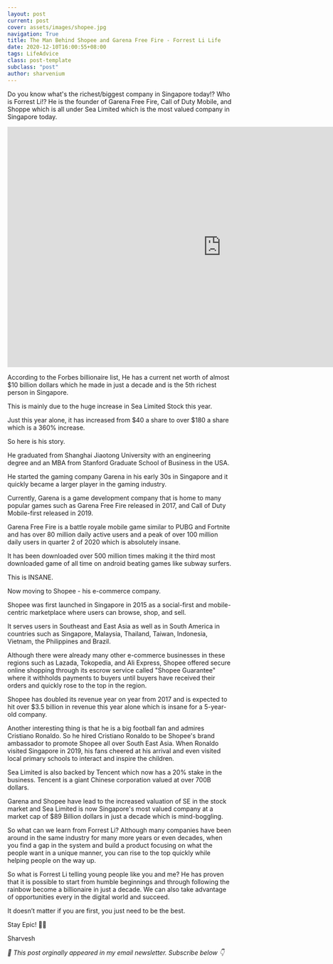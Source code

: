 ```yaml
---
layout: post
current: post
cover: assets/images/shopee.jpg
navigation: True
title: The Man Behind Shopee and Garena Free Fire - Forrest Li Life
date: 2020-12-10T16:00:55+08:00
tags: LifeAdvice
class: post-template
subclass: "post"
author: sharvenium
---
```


Do you know what's the richest/biggest company in Singapore today!? Who is Forrest Li!? He is the founder of Garena Free Fire, Call of Duty Mobile, and Shoppe which is all under Sea Limited which is the most valued company in Singapore today.

<iframe width="960" height="540" src="https://www.youtube.com/embed/JobGqv6u60s" frameborder="0" allow="accelerometer; autoplay; clipboard-write; encrypted-media; gyroscope; picture-in-picture" allowfullscreen></iframe>

According to the Forbes billionaire list, He has a current net worth of almost $10 billion dollars which he made in just a decade and is the 5th richest person in Singapore.

This is mainly due to the huge increase in Sea Limited Stock this year.

Just this year alone, it has increased from $40 a share to over $180 a share which is a 360% increase.

So here is his story.

He graduated from Shanghai Jiaotong University with an engineering degree and an MBA from Stanford Graduate School of Business in the USA.

He started the gaming company Garena in his early 30s in Singapore and it quickly became a larger player in the gaming industry.

Currently, Garena is a game development company that is home to many popular games such as Garena Free Fire released in 2017, and Call of Duty Mobile-first released in 2019.

Garena Free Fire is a battle royale mobile game similar to PUBG and Fortnite and has over 80 million daily active users and a peak of over 100 million daily users in quarter 2 of 2020 which is absolutely insane.

It has been downloaded over 500 million times making it the third most downloaded game of all time on android beating games like subway surfers.

This is INSANE.

Now moving to Shopee - his e-commerce company.

Shopee was first launched in Singapore in 2015 as a social-first and mobile-centric marketplace where users can browse, shop, and sell.

It serves users in Southeast and East Asia as well as in South America in countries such as Singapore, Malaysia, Thailand, Taiwan, Indonesia, Vietnam, the Philippines and Brazil.

Although there were already many other e-commerce businesses in these regions such as Lazada, Tokopedia, and Ali Express, Shopee offered secure online shopping through its escrow service called "Shopee Guarantee" where it withholds payments to buyers until buyers have received their orders and quickly rose to the top in the region.

Shopee has doubled its revenue year on year from 2017 and is expected to hit over $3.5 billion in revenue this year alone which is insane for a 5-year-old company.

Another interesting thing is that he is a big football fan and admires Cristiano Ronaldo. So he hired Cristiano Ronaldo to be Shopee's brand ambassador to promote Shopee all over South East Asia. When Ronaldo visited Singapore in 2019, his fans cheered at his arrival and even visited local primary schools to interact and inspire the children.

Sea Limited is also backed by Tencent which now has a 20% stake in the business. Tencent is a giant Chinese corporation valued at over 700B dollars.

Garena and Shopee have lead to the increased valuation of SE in the stock market and Sea Limited is now Singapore's most valued company at a market cap of $89 Billion dollars in just a decade which is mind-boggling.

So what can we learn from Forrest Li? Although many companies have been around in the same industry for many more years or even decades, when you find a gap in the system and build a product focusing on what the people want in a unique manner, you can rise to the top quickly while helping people on the way up.

So what is Forrest Li telling young people like you and me? He has proven that it is possible to start from humble beginnings and through following the rainbow become a billionaire in just a decade. We can also take advantage of opportunities every in the digital world and succeed.

It doesn’t matter if you are first, you just need to be the best.

Stay Epic! ✌🏽

Sharvesh

_💌 This post orginally appeared in my email newsletter. Subscribe below 👇_
